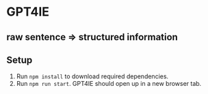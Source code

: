 # GPT4IE
## raw sentence => structured information


## Setup

1. Run `npm install` to download required dependencies.
2. Run `npm run start`. GPT4IE should open up in a new browser tab.
